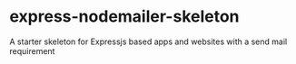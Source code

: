 # express-nodemailer-skeleton

A starter skeleton for Expressjs based apps and websites with a send mail requirement

